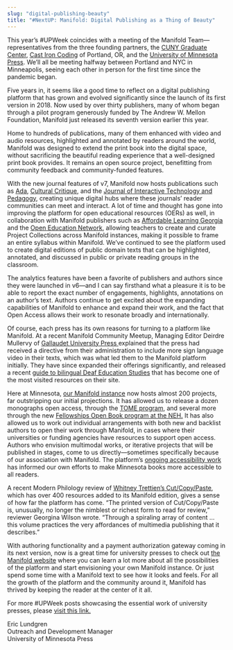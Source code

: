 ```yaml
---
slug: "digital-publishing-beauty"
title: "#NextUP: Manifold: Digital Publishing as a Thing of Beauty"
---
```


This year’s #UPWeek coincides with a meeting of the Manifold Team—representatives from the three founding partners, the [CUNY Graduate Center](https://cuny.manifoldapp.org/), [Cast Iron Coding](https://castironcoding.com/) of Portland, OR, and the [University of Minnesota Press](https://manifold.umn.edu/). We’ll all be meeting halfway between Portland and NYC in Minneapolis, seeing each other in person for the first time since the pandemic began.

Five years in, it seems like a good time to reflect on a digital publishing platform that has grown and evolved significantly since the launch of its first version in 2018. Now used by over thirty publishers, many of whom began through a pilot program generously funded by The Andrew W. Mellon Foundation, Manifold just released its seventh version earlier this year.

Home to hundreds of publications, many of them enhanced with video and audio resources, highlighted and annotated by readers around the world, Manifold was designed to extend the print book into the digital space, without sacrificing the beautiful reading experience that a well-designed print book provides. It remains an open source project, benefitting from community feedback and community-funded features.

With the new journal features of v7, Manifold now hosts publications such as [Ada](https://fembotcollective.manifoldapp.org/projects/ada-16-05ea0df0-6162-412e-b557-b79f5c37b5ee), [Cultural Critique](https://manifold.umn.edu/projects/cultural-critique), and the [Journal of Interactive Technology and Pedagogy](https://jitp.commons.gc.cuny.edu/about-the-journal/), creating unique digital hubs where these journals’ reader communities can meet and interact. A lot of time and thought has gone into improving the platform for open educational resources (OERs) as well, in collaboration with Manifold publishers such as [Affordable Learning Georgia](https://alg.manifoldapp.org/) and the [Open Education Network](https://open.umn.edu/blog/open-education-network-launches-manifold-pilot), allowing teachers to create and curate Project Collections across Manifold instances, making it possible to frame an entire syllabus within Manifold. We’ve continued to see the platform used to create digital editions of public domain texts that can be highlighted, annotated, and discussed in public or private reading groups in the classroom.

The analytics features have been a favorite of publishers and authors since they were launched in v6—and I can say firsthand what a pleasure it is to be able to report the exact number of engagements, highlights, annotations on an author’s text. Authors continue to get excited about the expanding capabilities of Manifold to enhance and expand their work, and the fact that Open Access allows their work to resonate broadly and internationally.

Of course, each press has its own reasons for turning to a platform like Manifold. At a recent Manifold Community Meetup, Managing Editor Deirdre Mullervy of [Gallaudet University Press ](https://gallaudetupress.manifoldapp.org/)explained that the press had received a directive from their administration to include more sign language video in their texts, which was what led them to the Manifold platform initially. They have since expanded their offerings significantly, and released a recent [guide to bilingual Deaf Education Studies](https://gallaudetupress.manifoldapp.org/projects/guidelines-for-multilingual-deaf-education-teacher-preparation-programs) that has become one of the most visited resources on their site.

Here at Minnesota, [our Manifold instance](https://manifold.umn.edu/) now hosts almost 200 projects, far outstripping our initial projections. It has allowed us to release a dozen monographs open access, through the [TOME program](https://www.openmonographs.org/), and several more through the new [Fellowships Open Book program at the NEH.](https://www.neh.gov/grants/odh/FOBP) It has also allowed us to work out individual arrangements with both new and backlist authors to open their work through Manifold, in cases where their universities or funding agencies have resources to support open access. Authors who envision multimodal works, or iterative projects that will be published in stages, come to us directly—sometimes specifically because of our association with Manifold. The platform’s [ongoing accessibility work](https://manifoldscholar.github.io/manifold-docusaurus/docs/accessibility) has informed our own efforts to make Minnesota books more accessible to all readers.

A recent Modern Philology review of [Whitney Trettien’s Cut/Copy/Paste](https://manifold.umn.edu/projects/cut-copy-paste), which has over 400 resources added to its Manifold edition, gives a sense of how far the platform has come. “The printed version of Cut/Copy/Paste is, unusually, no longer the nimblest or richest form to read for review,” reviewer Georgina Wilson wrote. “Through a spiraling array of content ... this volume practices the very affordances of multimedia publishing that it describes.”

With authoring functionality and a payment authorization gateway coming in its next version, now is a great time for university presses to check out [the Manifold website](https://manifoldapp.org/) where you can learn a lot more about all the possibilities of the platform and start envisioning your own Manifold instance. Or just spend some time with a Manifold text to see how it looks and feels. For all the growth of the platform and the community around it, Manifold has thrived by keeping the reader at the center of it all.

For more #UPWeek posts showcasing the essential work of university presses, please [visit this link.](https://upweek.up.hcommons.org/celebrate/up-week-2022/blog-tour/)

Eric Lundgren  
Outreach and Development Manager  
University of Minnesota Press